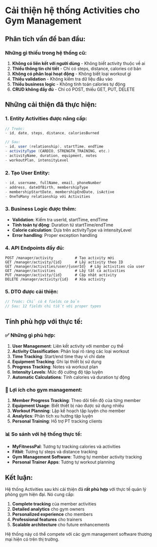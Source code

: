 # Cải thiện hệ thống Activities cho Gym Management

## **Phân tích vấn đề ban đầu:**

### **Những gì thiếu trong hệ thống cũ:**
1. **Không có liên kết với người dùng** - Không biết activity thuộc về ai
2. **Thiếu thông tin chi tiết** - Chỉ có steps, distance, calories cơ bản
3. **Không có phân loại hoạt động** - Không biết loại workout gì
4. **Thiếu validation** - Không kiểm tra dữ liệu đầu vào
5. **Thiếu business logic** - Không tính toán calories tự động
6. **CRUD không đầy đủ** - Chỉ có POST, thiếu GET, PUT, DELETE

## **Những cải thiện đã thực hiện:**

### **1. Entity Activities được nâng cấp:**
```java
// Trước:
- id, date, steps, distance, caloriesBurned

// Sau:
- id, user (relationship), startTime, endTime
- activityType (CARDIO, STRENGTH_TRAINING, etc.)
- activityName, duration, equipment, notes
- workoutPlan, intensityLevel
```

### **2. Tạo User Entity:**
```java
- id, username, fullName, email, phoneNumber
- address, dateOfBirth, membershipType
- membershipStartDate, membershipEndDate, isActive
- OneToMany relationship với Activities
```

### **3. Business Logic được thêm:**
- **Validation**: Kiểm tra userId, startTime, endTime
- **Tính toán tự động**: Duration từ startTime/endTime
- **Calorie calculation**: Dựa trên activityType và intensityLevel
- **Error handling**: Proper exception handling

### **4. API Endpoints đầy đủ:**
```http
POST /manager/activity          # Tạo activity mới
GET /manager/activity/{id}      # Lấy activity theo ID
GET /manager/activities/user/{userId}  # Lấy activities của user
GET /manager/activities         # Lấy tất cả activities
PUT /manager/activity/{id}      # Cập nhật activity
DELETE /manager/activity/{id}   # Xóa activity
```

### **5. DTO được cải thiện:**
```java
// Trước: Chỉ có 4 fields cơ bản
// Sau: 12 fields chi tiết với proper types
```

## **Tính phù hợp với thực tế:**

### **✅ Những gì phù hợp:**
1. **User Management**: Liên kết activity với member cụ thể
2. **Activity Classification**: Phân loại rõ ràng các loại workout
3. **Time Tracking**: Start/end time thay vì chỉ date
4. **Equipment Tracking**: Ghi lại thiết bị sử dụng
5. **Progress Tracking**: Notes và workout plan
6. **Intensity Levels**: Mức độ cường độ tập luyện
7. **Automatic Calculations**: Tính calories và duration tự động

### **🎯 Lợi ích cho gym management:**
1. **Member Progress Tracking**: Theo dõi tiến độ của từng member
2. **Equipment Usage**: Biết thiết bị nào được sử dụng nhiều
3. **Workout Planning**: Lập kế hoạch tập luyện cho member
4. **Analytics**: Phân tích xu hướng tập luyện
5. **Personal Training**: Hỗ trợ PT tracking clients

### **📊 So sánh với hệ thống thực tế:**
- **MyFitnessPal**: Tương tự tracking calories và activities
- **Fitbit**: Tương tự steps và distance tracking
- **Gym Management Software**: Tương tự member activity tracking
- **Personal Trainer Apps**: Tương tự workout planning

## **Kết luận:**

Hệ thống Activities sau khi cải thiện đã **rất phù hợp** với thực tế quản lý phòng gym hiện đại. Nó cung cấp:

1. **Complete tracking** của member activities
2. **Detailed analytics** cho gym owners
3. **Personalized experience** cho members
4. **Professional features** cho trainers
5. **Scalable architecture** cho future enhancements

Hệ thống này có thể compete với các gym management software thương mại hiện có trên thị trường. 